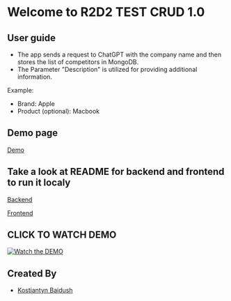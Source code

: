# Welcome to R2D2 TEST CRUD 1.0


## User guide

* The app sends a request to ChatGPT with the company name and then stores the list of competitors in MongoDB. 
* The Parameter "Description" is utilized for providing additional information. 

Example:

* Brand: Apple
* Product (optional): Macbook

## Demo page
[Demo](https://baidush.github.io/r2d2-test)

## Take a look at README for backend and frontend to run it localy

[Backend](https://github.com/baidush/r2d2-test/blob/main/backend/README.md)

[Frontend](https://github.com/baidush/r2d2-test/blob/main/frontend/README.md)


## CLICK TO WATCH DEMO 
[![Watch the DEMO](https://i.ibb.co/58t80NP/Screenshot-2024-01-12-at-02-42-55.png)](https://youtu.be/0J0ZH9jfsS8?si=SV8qSqsCTrex3uKq)


## Created By

* [Kostiantyn Baidush](http://kostix.tech/)

